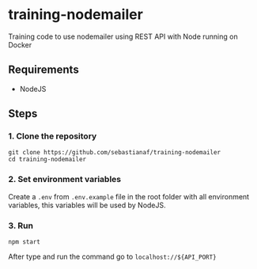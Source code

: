 # training-nodemailer
Training code to use nodemailer using REST API with Node running on Docker 

## Requirements
 - NodeJS

## Steps
### 1. Clone the repository
```shell
git clone https://github.com/sebastianaf/training-nodemailer
cd training-nodemailer
```
### 2. Set environment variables
Create a `.env` from `.env.example` file in the root folder with all environment variables, this variables will be used by NodeJS.

### 3. Run
```shell
npm start
```
After type and run the command go to `localhost://${API_PORT}`